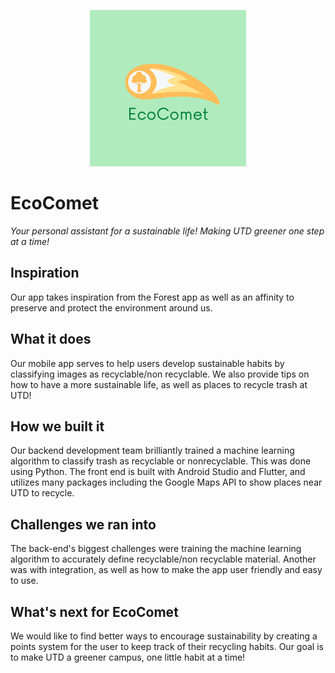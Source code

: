 <p align="center">
<img src="/assets/logo.png" width="250">
  </p>
  
# EcoComet
*Your personal assistant for a sustainable life! Making UTD greener one step at a time!*

## Inspiration
Our app takes inspiration from the Forest app as well as an affinity to preserve and protect the environment around us.

## What it does
Our mobile app serves to help users develop sustainable habits by classifying images as recyclable/non recyclable. We also provide tips on how to have a more sustainable life, as well as places to recycle trash at UTD!

## How we built it
Our backend development team brilliantly trained a machine learning algorithm to classify trash as recyclable or nonrecyclable. This was done using Python.
The front end is built with Android Studio and Flutter, and utilizes many packages including the Google Maps API to show places near UTD to recycle.

## Challenges we ran into
The back-end's biggest challenges were training the machine learning algorithm to accurately define recyclable/non recyclable material. Another was with integration, as well as how to make the app user friendly and easy to use. 

## What's next for EcoComet
We would like to find better ways to encourage sustainability by creating a points system for the user to keep track of their recycling habits. Our goal is to make UTD a greener campus, one little habit at a time!
